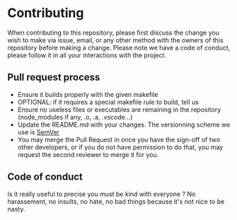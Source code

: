 # Contributing

When contributing to this repository, please first discuss the change you wish
to make via issue, email, or any other method with the owners of this repository
before making a change. Please note we have a code of conduct, please follow it
in all your interactions with the project.

## Pull request process
- Ensure it builds properly with the given makefile
- OPTIONAL: if it requires a special makefile rule to build, tell us
- Ensure no useless files or executables are remaining in the repository
(node_modules if any, .o, .a, .vscode...)
- Update the README.md with your changes. The versionning scheme we use is
[SemVer](https://semver.org/)
- You may merge the Pull Request in once you have the sign-off of two other
developers, or if you do not have permission to do that, you may request the
second reviewer to merge it for you.

## Code of conduct

Is it really useful to precise you must be kind with everyone ? No harassement,
no insults, no hate, no bad things because it's not nice to be nasty.

